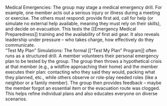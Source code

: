 Medical Emergencies: The group may stage a medical emergency drill. For example, one member acts out a serious injury or illness during a meeting or exercise. The others must respond: provide first aid, call for help (or simulate no external help available, meaning they must rely on their skills), and decide on evacuation. This tests the [[Emergency Medical Preparedness]] training and the availability of first aid gear. It also reveals leadership under pressure – who takes charge, how effectively do they communicate.  
“Test My Plan” Simulations: The formal [[“Test My Plan” Program]] often runs as a structured drill. A member volunteers their personal emergency plan to be tested by the group. The group then throws a hypothetical crisis at that member (e.g., a wildfire approaching their home) and the member executes their plan: contacting who they said they would, packing what they planned, etc., while others observe or role-play needed roles (like a neighbor or a family member). The group then provides feedback – maybe the member forgot an essential item or the evacuation route was clogged. This helps refine individual plans and also educates everyone on diverse scenarios.